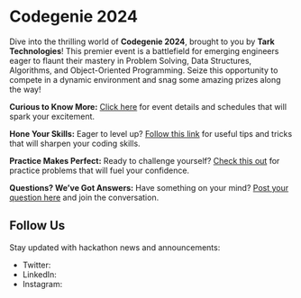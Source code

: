 # Codegenie 2024

Dive into the thrilling world of **Codegenie 2024**, brought to you by **Tark Technologies**! This premier event is a battlefield for emerging engineers eager to flaunt their mastery in Problem Solving, Data Structures, Algorithms, and Object-Oriented Programming. Seize this opportunity to compete in a dynamic environment and snag some amazing prizes along the way!

**Curious to Know More:** [Click here](https://github.com/tark-ignite/codegenie-2024/discussions/1) for event details and schedules that will spark your excitement.

**Hone Your Skills:** Eager to level up? [Follow this link](https://github.com/tark-ignite/codegenie-2024/discussions/2) for useful tips and tricks that will sharpen your coding skills.

**Practice Makes Perfect:** Ready to challenge yourself? [Check this out](https://github.com/tark-ignite/codegenie-2024/discussions/3) for practice problems that will fuel your confidence.

**Questions? We’ve Got Answers:** Have something on your mind? [Post your question here](https://github.com/tark-ignite/codegenie-2024/discussions/4) and join the conversation.

## Follow Us

Stay updated with hackathon news and announcements:
- Twitter: 
- LinkedIn: 
- Instagram: 

